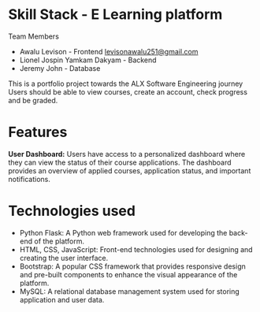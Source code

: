 # Skill Stack - E Learning platform

Team Members
* Awalu Levison - Frontend <levisonawalu251@gmail.com>
* Lionel Jospin Yamkam Dakyam - Backend <email>
* Jeremy John - Database <email>

This is a portfolio project towards the ALX Software Engineering journey
Users should be able to view courses, create an account, check progress and be graded.
# Features
**User Dashboard:**
Users have access to a personalized dashboard where they can view the status of their course applications. The dashboard provides an overview of applied courses, application status, and important notifications.


# Technologies used
* Python Flask: A Python web framework used for developing the back-end of the platform.
* HTML, CSS, JavaScript: Front-end technologies used for designing and creating the user interface.
* Bootstrap: A popular CSS framework that provides responsive design and pre-built components to enhance the visual appearance of the platform.
* MySQL: A relational database management system used for storing application and user data.
